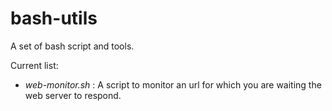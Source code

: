 bash-utils
==========

A set of bash script and tools.

Current list:
 - *web-monitor.sh* : A script to monitor an url for which you are waiting the web server to respond.
